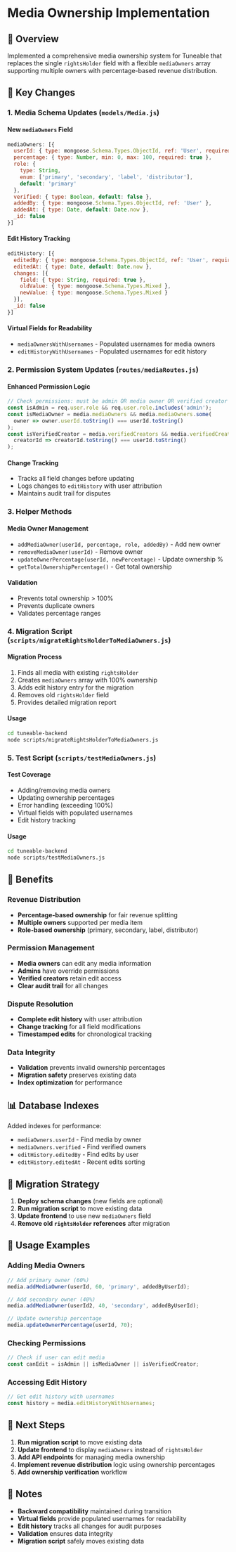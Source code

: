 # Media Ownership Implementation

## 🎯 Overview

Implemented a comprehensive media ownership system for Tuneable that replaces the single `rightsHolder` field with a flexible `mediaOwners` array supporting multiple owners with percentage-based revenue distribution.

## 🔧 Key Changes

### 1. **Media Schema Updates** (`models/Media.js`)

#### New `mediaOwners` Field
```javascript
mediaOwners: [{
  userId: { type: mongoose.Schema.Types.ObjectId, ref: 'User', required: true },
  percentage: { type: Number, min: 0, max: 100, required: true },
  role: { 
    type: String, 
    enum: ['primary', 'secondary', 'label', 'distributor'],
    default: 'primary'
  },
  verified: { type: Boolean, default: false },
  addedBy: { type: mongoose.Schema.Types.ObjectId, ref: 'User' },
  addedAt: { type: Date, default: Date.now },
  _id: false
}]
```

#### Edit History Tracking
```javascript
editHistory: [{
  editedBy: { type: mongoose.Schema.Types.ObjectId, ref: 'User', required: true },
  editedAt: { type: Date, default: Date.now },
  changes: [{
    field: { type: String, required: true },
    oldValue: { type: mongoose.Schema.Types.Mixed },
    newValue: { type: mongoose.Schema.Types.Mixed }
  }],
  _id: false
}]
```

#### Virtual Fields for Readability
- `mediaOwnersWithUsernames` - Populated usernames for media owners
- `editHistoryWithUsernames` - Populated usernames for edit history

### 2. **Permission System Updates** (`routes/mediaRoutes.js`)

#### Enhanced Permission Logic
```javascript
// Check permissions: must be admin OR media owner OR verified creator
const isAdmin = req.user.role && req.user.role.includes('admin');
const isMediaOwner = media.mediaOwners && media.mediaOwners.some(
  owner => owner.userId.toString() === userId.toString()
);
const isVerifiedCreator = media.verifiedCreators && media.verifiedCreators.some(
  creatorId => creatorId.toString() === userId.toString()
);
```

#### Change Tracking
- Tracks all field changes before updating
- Logs changes to `editHistory` with user attribution
- Maintains audit trail for disputes

### 3. **Helper Methods**

#### Media Owner Management
- `addMediaOwner(userId, percentage, role, addedBy)` - Add new owner
- `removeMediaOwner(userId)` - Remove owner
- `updateOwnerPercentage(userId, newPercentage)` - Update ownership %
- `getTotalOwnershipPercentage()` - Get total ownership

#### Validation
- Prevents total ownership > 100%
- Prevents duplicate owners
- Validates percentage ranges

### 4. **Migration Script** (`scripts/migrateRightsHolderToMediaOwners.js`)

#### Migration Process
1. Finds all media with existing `rightsHolder`
2. Creates `mediaOwners` array with 100% ownership
3. Adds edit history entry for the migration
4. Removes old `rightsHolder` field
5. Provides detailed migration report

#### Usage
```bash
cd tuneable-backend
node scripts/migrateRightsHolderToMediaOwners.js
```

### 5. **Test Script** (`scripts/testMediaOwners.js`)

#### Test Coverage
- Adding/removing media owners
- Updating ownership percentages
- Error handling (exceeding 100%)
- Virtual fields with populated usernames
- Edit history tracking

#### Usage
```bash
cd tuneable-backend
node scripts/testMediaOwners.js
```

## 🚀 Benefits

### **Revenue Distribution**
- **Percentage-based ownership** for fair revenue splitting
- **Multiple owners** supported per media item
- **Role-based ownership** (primary, secondary, label, distributor)

### **Permission Management**
- **Media owners** can edit any media information
- **Admins** have override permissions
- **Verified creators** retain edit access
- **Clear audit trail** for all changes

### **Dispute Resolution**
- **Complete edit history** with user attribution
- **Change tracking** for all field modifications
- **Timestamped edits** for chronological tracking

### **Data Integrity**
- **Validation** prevents invalid ownership percentages
- **Migration safety** preserves existing data
- **Index optimization** for performance

## 📊 Database Indexes

Added indexes for performance:
- `mediaOwners.userId` - Find media by owner
- `mediaOwners.verified` - Find verified owners
- `editHistory.editedBy` - Find edits by user
- `editHistory.editedAt` - Recent edits sorting

## 🔄 Migration Strategy

1. **Deploy schema changes** (new fields are optional)
2. **Run migration script** to move existing data
3. **Update frontend** to use new `mediaOwners` field
4. **Remove old `rightsHolder` references** after migration

## 🎯 Usage Examples

### Adding Media Owners
```javascript
// Add primary owner (60%)
media.addMediaOwner(userId, 60, 'primary', addedByUserId);

// Add secondary owner (40%)
media.addMediaOwner(userId2, 40, 'secondary', addedByUserId);

// Update ownership percentage
media.updateOwnerPercentage(userId, 70);
```

### Checking Permissions
```javascript
// Check if user can edit media
const canEdit = isAdmin || isMediaOwner || isVerifiedCreator;
```

### Accessing Edit History
```javascript
// Get edit history with usernames
const history = media.editHistoryWithUsernames;
```

## 🔧 Next Steps

1. **Run migration script** to move existing data
2. **Update frontend** to display `mediaOwners` instead of `rightsHolder`
3. **Add API endpoints** for managing media ownership
4. **Implement revenue distribution** logic using ownership percentages
5. **Add ownership verification** workflow

## 📝 Notes

- **Backward compatibility** maintained during transition
- **Virtual fields** provide populated usernames for readability
- **Edit history** tracks all changes for audit purposes
- **Validation** ensures data integrity
- **Migration script** safely moves existing data
